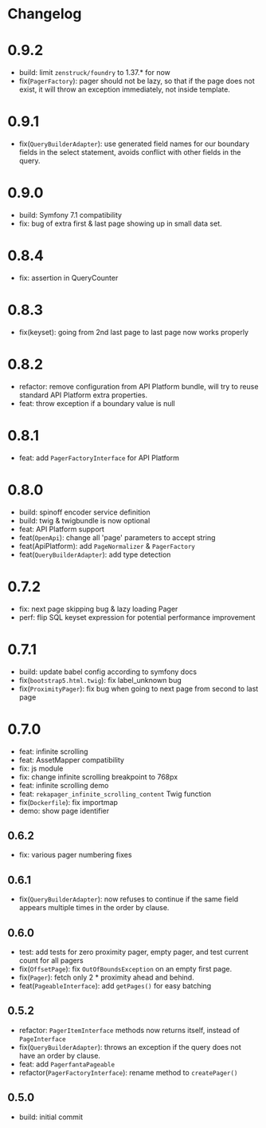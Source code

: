 # Changelog

# 0.9.2

* build: limit `zenstruck/foundry` to 1.37.* for now
* fix(`PagerFactory`): pager should not be lazy, so that if the page does not
  exist, it will throw an exception immediately, not inside template.

# 0.9.1

* fix(`QueryBuilderAdapter`): use generated field names for our boundary fields
  in the select statement, avoids conflict with other fields in the query.

# 0.9.0

* build: Symfony 7.1 compatibility
* fix: bug of extra first & last page showing up in small data set.

# 0.8.4

* fix: assertion in QueryCounter

# 0.8.3

* fix(keyset): going from 2nd last page to last page now works properly

# 0.8.2

* refactor: remove configuration from API Platform bundle, will try to reuse
  standard API Platform extra properties.
* feat: throw exception if a boundary value is null

# 0.8.1

* feat: add `PagerFactoryInterface` for API Platform

# 0.8.0

* build: spinoff encoder service definition
* build: twig & twigbundle is now optional
* feat: API Platform support
* feat(`OpenApi`): change all 'page' parameters to accept string
* feat(ApiPlatform): add `PageNormalizer` & `PagerFactory`
* feat(`QueryBuilderAdapter`): add type detection

# 0.7.2

* fix: next page skipping bug & lazy loading Pager
* perf: flip SQL keyset expression for potential performance improvement

# 0.7.1

* build: update babel config according to symfony docs
* fix(`bootstrap5.html.twig`): fix label_unknown bug
* fix(`ProximityPager`): fix bug when going to next page from second to last
  page

# 0.7.0

* feat: infinite scrolling
* feat: AssetMapper compatibility
* fix: js module
* fix: change infinite scrolling breakpoint to 768px
* feat: infinite scrolling demo
* feat: `rekapager_infinite_scrolling_content` Twig function
* fix(`Dockerfile`): fix importmap
* demo: show page identifier

## 0.6.2

* fix: various pager numbering fixes

## 0.6.1

* fix(`QueryBuilderAdapter`): now refuses to continue if the same field appears
  multiple times in the order by clause.


## 0.6.0

* test: add tests for zero proximity pager, empty pager, and test current count for all
  pagers
* fix(`OffsetPage`): fix `OutOfBoundsException` on an empty first page.
* fix(`Pager`): fetch only 2 * proximity ahead and behind.
* feat(`PageableInterface`): add `getPages()` for easy batching

## 0.5.2

* refactor: `PagerItemInterface` methods now returns itself, instead of
  `PageInterface`
* fix(`QueryBuilderAdapter`): throws an exception if the query does not have an
  order by clause.
* feat: add `PagerfantaPageable`
* refactor(`PagerFactoryInterface`): rename method to `createPager()`

## 0.5.0

* build: initial commit
